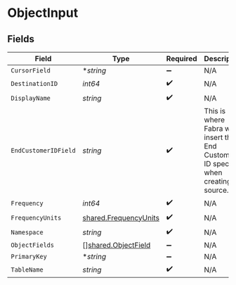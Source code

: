 # ObjectInput


## Fields

| Field                                                                                 | Type                                                                                  | Required                                                                              | Description                                                                           | Example                                                                               |
| ------------------------------------------------------------------------------------- | ------------------------------------------------------------------------------------- | ------------------------------------------------------------------------------------- | ------------------------------------------------------------------------------------- | ------------------------------------------------------------------------------------- |
| `CursorField`                                                                         | **string*                                                                             | :heavy_minus_sign:                                                                    | N/A                                                                                   | updated_at                                                                            |
| `DestinationID`                                                                       | *int64*                                                                               | :heavy_check_mark:                                                                    | N/A                                                                                   | 2                                                                                     |
| `DisplayName`                                                                         | *string*                                                                              | :heavy_check_mark:                                                                    | N/A                                                                                   | BigQuery                                                                              |
| `EndCustomerIDField`                                                                  | *string*                                                                              | :heavy_check_mark:                                                                    | This is where Fabra will insert the End Customer ID specified when creating a source. | end_customer_id                                                                       |
| `Frequency`                                                                           | *int64*                                                                               | :heavy_check_mark:                                                                    | N/A                                                                                   | 30                                                                                    |
| `FrequencyUnits`                                                                      | [shared.FrequencyUnits](../../../pkg/models/shared/frequencyunits.md)                 | :heavy_check_mark:                                                                    | N/A                                                                                   |                                                                                       |
| `Namespace`                                                                           | *string*                                                                              | :heavy_check_mark:                                                                    | N/A                                                                                   | bigquery_dataset                                                                      |
| `ObjectFields`                                                                        | [][shared.ObjectField](../../../pkg/models/shared/objectfield.md)                     | :heavy_minus_sign:                                                                    | N/A                                                                                   |                                                                                       |
| `PrimaryKey`                                                                          | **string*                                                                             | :heavy_minus_sign:                                                                    | N/A                                                                                   | event_id                                                                              |
| `TableName`                                                                           | *string*                                                                              | :heavy_check_mark:                                                                    | N/A                                                                                   | events                                                                                |
